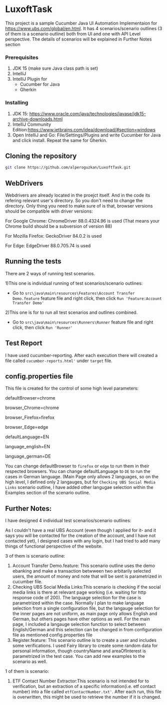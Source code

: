 # LuxoftTask

This project is a sample Cucumber Java UI Automation Implementaion for https://www.ubs.com/global/en.html. It has 4 scenarios/scenario outlines (3 of them is a scenario outline) both from UI and one with API Level perspective. The details of scenarios will be explained in Further Notes section

### Prerequisites

1. JDK 15 (make sure Java class path is set)
2. IntelliJ 
3. IntelliJ Plugin for
    - Cucumber for Java
    - Gherkin

### Installing

1. JDK 15: https://www.oracle.com/java/technologies/javase/jdk15-archive-downloads.html
2. IntelliJ Community Edition:https://www.jetbrains.com/idea/download/#section=windows
3. Open IntelliJ and Go: File/Settings/Plugins and write Cucumber for Java and click install.
   Repeat the same for Gherkin.


## Cloning the repository


```bash
git clone https://github.com/alperoguzkan/LuxoftTask.git
```


## WebDrivers

Webdrivers are already located in the proejct itself. And in the code its refering relevant user's directory. So you don't need to change the directory. 
Only thing you need to make sure of is that, browser versions should be compatible with driver versions:

For Google Chrome: ChromeDriver 88.0.4324.96 is used (That means your Chrome build should be a subversion of version 88)

For Mozilla Firefox: GeckoDriver 84.0.2 is used 

For Edge: EdgeDriver 88.0.705.74  is used 


## Running the tests

There are 2 ways of running test scenarios. 

1)This one is individual running of test scenarios/scenario outlines:
- Go to ```src\java\main\resources\Features\Account Transfer Demo.feature``` 
feature file and right click, then click  ```Run 'Feature:Account Transfer Demo'```

2)This one is for to run all test scenarios and outlines combined.
- Go to ```src\java\main\resources\Runners\Runner``` 
feature file and right click, then click  ```Run 'Runner'```


## Test Report

I have used cucumber-reporting. After each execution there will created a file called ```cucumber-reports.html'``` under  ```target``` file.

## config.properties file

This file is created for the control of some high level parameters:

defaultBrowser=chrome

browser_Chrome=chrome

browser_Firefox=firefox

browser_Edge=edge

defaultLanguage=EN

language_english=EN

language_german=DE

You can change defaultBrowser to ```firefox``` or ```edge``` to run them in their respected browsers.
You can change defaultLanguage to ```DE``` to run the cases in German language. (Main Page only allows 2 languages, so on the high level, I defined only 2 langauges, but for ```Checking UBS Social Media Links``` scenario outline, I have added other langugae selection within the Examples section of the scenario outline.



## Further Notes:

I have designed 4 individual test scenarios/scenario outlines:

As I couldn't have a real UBS Account (even though I applied for it- and it says you will be contacted for the creation of the account, and I have not contacted yet), I designed
cases with any login, but I had tried to add many things of functional perspective of the website.

3 of them is scenario outline:
1) Account Transfer Demo.feature: This scenario outline uses the demo ebanking and make a transaction betwween two arbitarily selected users, the amount of money and note that will be sent is parametrized in cucumber file.
2) Checking UBS Social Media Links:This scenario is checking if the social media links is there at relevant page working (i.e. waiting for http response code of 200). The language selection for the case is parametrized within the case. Normally I plan to make language selection from a single configuration file, but the langauge selection for the inner pages are not uniform, as main page only allows English and German, but others pages have other options as well. For the main page, I included a langauge selection function to select between English/German and this selection can be changed in from configuration file as mentioned config.properties file
3) Register.feature: This scenario outline is to create a user and includes some verifications. I used Fairy library to create some random data for personal information, though countryName and areaOfInterest is parametrized in the test case. You can add new examples to the scenario as well.


1 of them is scenario:
1) ETF Contact Number Extractor:This scenario is not intended for to verification, but an extraction of a specific information(i.e. etf contact number) into a file called ```etfContactNumber.txt'```. 
After each run, this file is overwritten, this might be used to retrieve the number if it is changed.

